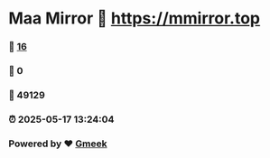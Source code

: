 # Maa Mirror :link: https://mmirror.top 
### :page_facing_up: [16](https://mmirror.top/tag.html) 
### :speech_balloon: 0 
### :hibiscus: 49129 
### :alarm_clock: 2025-05-17 13:24:04 
### Powered by :heart: [Gmeek](https://github.com/Meekdai/Gmeek)
